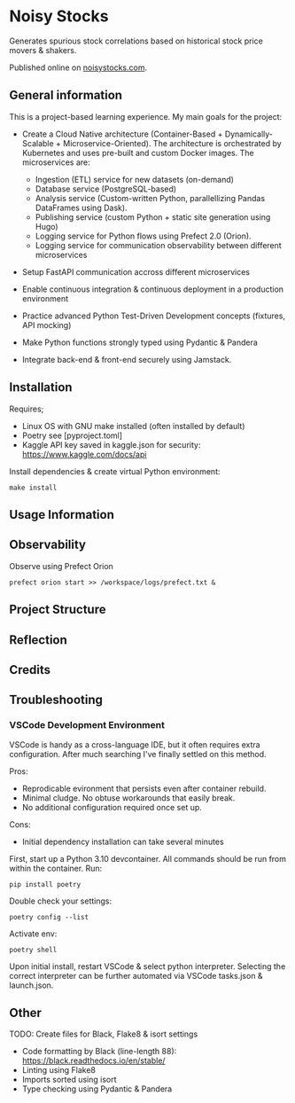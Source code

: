 # Noisy Stocks

Generates spurious stock correlations based on historical stock price movers & shakers.

Published online on [noisystocks.com](noisystocks.com).

## General information

This is a project-based learning experience. My main goals for the project:

* Create a Cloud Native architecture (Container-Based + Dynamically-Scalable + Microservice-Oriented). The architecture is orchestrated by Kubernetes and uses pre-built and custom Docker images. The microservices are:
	* Ingestion (ETL) service for new datasets (on-demand)
	* Database service (PostgreSQL-based)
	* Analysis service (Custom-written Python, parallellizing Pandas DataFrames using Dask). 
	* Publishing service (custom Python + static site generation using Hugo)
	* Logging service for Python flows using Prefect 2.0 (Orion).
	* Logging service for communication observability between different microservices

* Setup FastAPI communication accross different microservices

* Enable continuous integration & continuous deployment in a production environment

* Practice advanced Python Test-Driven Development concepts (fixtures, API mocking)

* Make Python functions strongly typed using Pydantic & Pandera

* Integrate back-end & front-end securely using Jamstack.

## Installation
Requires;

- Linux OS with GNU make installed (often installed by default)
- Poetry see [pyproject.toml]
- Kaggle API key saved in kaggle.json for security: https://www.kaggle.com/docs/api



Install dependencies & create virtual Python environment:

	make install

## Usage Information

## Observability
Observe using Prefect Orion

	prefect orion start >> /workspace/logs/prefect.txt &


## Project Structure

## Reflection

## Credits

## Troubleshooting

### VSCode Development Environment
VSCode is handy as a cross-language IDE, but it often requires extra configuration. After much searching I've finally settled on this method.

Pros:
- Reprodicable evironment that persists even after container rebuild.
- Minimal cludge. No obtuse workarounds that easily break.
- No additional configuration required once set up.

Cons:
- Initial dependency installation can take several minutes

First, start up a Python 3.10 devcontainer. All commands should be run from within the container. Run:

	pip install poetry

Double check your settings:

	poetry config --list

Activate env:

	poetry shell

Upon initial install, restart VSCode & select python interpreter. Selecting the correct interpreter can be further automated via VSCode tasks.json & launch.json.

## Other
TODO: Create files for Black, Flake8 & isort settings
- Code formatting by Black (line-length 88):
https://black.readthedocs.io/en/stable/
- Linting using Flake8
- Imports sorted using isort
- Type checking using Pydantic & Pandera
